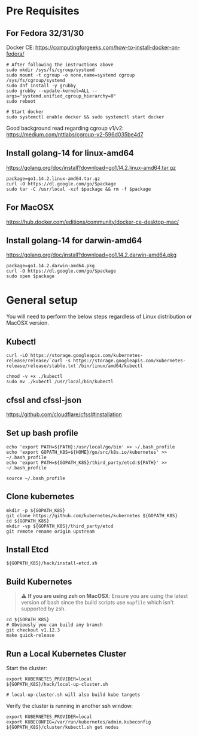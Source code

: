 # Pre Requisites

## For Fedora 32/31/30 

Docker CE: https://computingforgeeks.com/how-to-install-docker-on-fedora/

```
# After following the instructions above
sudo mkdir /sys/fs/cgroup/systemd
sudo mount -t cgroup -o none,name=systemd cgroup /sys/fs/cgroup/systemd
sudo dnf install -y grubby
sudo grubby --update-kernel=ALL --args="systemd.unified_cgroup_hierarchy=0"
sudo reboot 
``` 

```
# Start docker
sudo systemctl enable docker && sudo systemctl start docker

``` 
Good background read regarding cgroup v1/v2:
https://medium.com/nttlabs/cgroup-v2-596d035be4d7 


## Install golang-14 for linux-amd64
https://golang.org/doc/install?download=go1.14.2.linux-amd64.tar.gz
```
package=go1.14.2.linux-amd64.tar.gz
curl -O https://dl.google.com/go/$package
sudo tar -C /usr/local -xzf $package && rm -f $package
```


## For MacOSX 
https://hub.docker.com/editions/community/docker-ce-desktop-mac/ 


## Install golang-14 for darwin-amd64
 https://golang.org/doc/install?download=go1.14.2.darwin-amd64.pkg
```
package=go1.14.2.darwin-amd64.pkg
curl -O https://dl.google.com/go/$package
sudo open $package
```


# General setup

You will need to perform the below steps regardless of Linux distribution or MacOSX version. 

## Kubectl
```
curl -LO https://storage.googleapis.com/kubernetes-release/release/`curl -s https://storage.googleapis.com/kubernetes-release/release/stable.txt`/bin/linux/amd64/kubectl

chmod -v +x ./kubectl
sudo mv ./kubectl /usr/local/bin/kubectl
```

## cfssl and cfssl-json
https://github.com/cloudflare/cfssl#installation 


## Set up bash profile
```
echo 'export PATH=${PATH}:/usr/local/go/bin' >> ~/.bash_profile
echo 'export GOPATH_K8S=${HOME}/go/src/k8s.io/kubernetes' >> ~/.bash_profile
echo 'export PATH=${GOPATH_K8S}/third_party/etcd:${PATH}' >> ~/.bash_profile

source ~/.bash_profile
```

## Clone kubernetes
```
mkdir -p ${GOPATH_K8S}
git clone https://github.com/kubernetes/kubernetes ${GOPATH_K8S}
cd ${GOPATH_K8S}
mkdir -vp ${GOPATH_K8S}/third_party/etcd
git remote rename origin upstream
```

## Install Etcd
```
${GOPATH_K8S}/hack/install-etcd.sh
```


## Build Kubernetes 

> :warning: **If you are using zsh on MacOSX**: Ensure you are using the latest version of bash since the build scripts use `mapfile` which isn't supported by zsh. 
 


```
cd ${GOPATH_K8S}
# Obviously you can build any branch
git checkout v1.12.3
make quick-release
```

## Run a Local Kubernetes Cluster

Start the cluster:

```
export KUBERNETES_PROVIDER=local
${GOPATH_K8S}/hack/local-up-cluster.sh

# local-up-cluster.sh will also build kube targets
```

Verify the cluster is running in another ssh window:

```
export KUBERNETES_PROVIDER=local
export KUBECONFIG=/var/run/kubernetes/admin.kubeconfig
${GOPATH_K8S}/cluster/kubectl.sh get nodes
```
